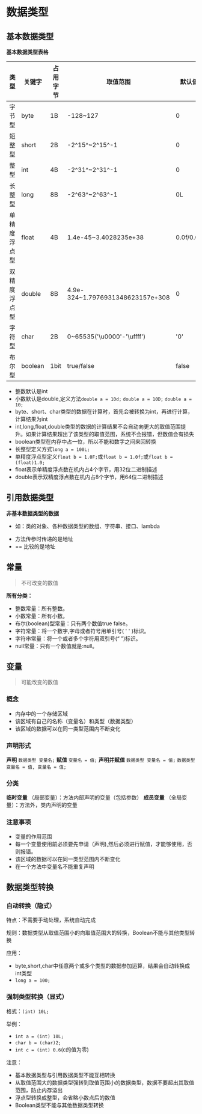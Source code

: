 # 数据类型

## 基本数据类型

**基本数据类型表格**

| 类型     | 关键字     | 占用字节 | 取值范围                             | 默认值       |
|--------|---------|------|----------------------------------|-----------|
| 字节型    | byte    | 1B   | -128~127                         | 0         |
| 短整型    | short   | 2B   | -2^15^~2^15^-1                   | 0         |
| 整型     | int     | 4B   | -2^31^~2^31^-1                   | 0         |
| 长整型    | long    | 8B   | -2^63^~2^63^-1                   | 0L        |
| 单精度浮点型 | float   | 4B   | 1.4e-45~3.4028235e+38            | 0.0f/0.0F |
| 双精度浮点型 | double  | 8B   | 4.9e-324~1.7976931348623157e+308 | 0         |
| 字符型    | char    | 2B   | 0~65535('\u0000'-'\uffff')       | '0'       |
| 布尔型    | boolean | 1bit | true/false                       | false     |

- 整数默认是int  
- 小数默认是double,定义方法`double a = 10d;`  `double a = 10D;` `double a = 10;`  
- byte、short、char类型的数据在计算时，首先会被转换为int，再进行计算，计算结果为int  
- int,long,float,double类型的数据的计算结果不会自动向更大的取值范围提升。如果计算结果超出了该类型的取值范围，系统不会报错，但数值会有损失  
- boolean类型在内存中占一位，所以不能和数字之间来回转换  
- 长整型定义方式`long a = 100L;`  
- 单精度浮点型定义`float b = 1.0F;`或`float b = 1.0f;`或`float b = (float)1.0;`  
- float表示单精度浮点数在机内占4个字节，用32位二进制描述  
- double表示双精度浮点数在机内占8个字节，用64位二进制描述     

## 引用数据类型

**非基本数据类型的数据**

* 如：类的对象、各种数据类型的数组、字符串、接口、lambda

- 方法传参时传递的是地址
- == 比较的是地址

## 常量

> 不可改变的数值

**所有分类：**
- 整数常量：所有整数。
- 小数常量：所有小数。
- 布尔(boolean)型常量：只有两个数值true false。
- 字符常量：将一个数字,字母或者符号用单引号( ' ' )标识。
- 字符串常量：将一个或者多个字符用双引号(“ ”)标识。
- null常量：只有一个数值就是:null。

## 变量

> 可能改变的数值

### 概念

- 内存中的一个存储区域
- 该区域有自己的名称（变量名）和类型（数据类型）
- 该区域的数据可以在同一类型范围内不断变化

### 声明形式

**声明**
`数据类型 变量名;`
**赋值**
`变量名 = 值;`
**声明并赋值**
`数据类型 变量名 = 值;`
`数据类型 变量名 = 值, 变量名 = 值;`

### 分类

**临时变量** （局部变量）：方法内部声明的变量（包括参数）
**成员变量** （全局变量）：方法外，类内声明的变量

### 注意事项

- 变量的作用范围
- 每一个变量使用前必须要先申请（声明),然后必须进行赋值，才能够使用，否则报错。
- 该区域的数据可以在同一类型范围内不断变化
- 在一个方法中变量名不能重复声明

## 数据类型转换

### 自动转换（隐式）

特点：不需要手动处理，系统自动完成

规则：数据类型从取值范围小的向取值范围大的转换，Boolean不能与其他类型转换

应用：

* byte,short,char中任意两个或多个类型的数据参加运算，结果会自动转换成int类型
* `long a = 100;`

### 强制类型转换（显式）

格式：`(int) 10L;`

举例：

* `int a = (int) 10L;`
* `char b = (char)2;`
* `int c = (int) 0.6`(c的值为零)

注意：

* 基本数据类型与引用数据类型不能互相转换
* 从取值范围大的数据类型强转到取值范围小的数据类型，数据不要超出其取值范围，防止内存溢出
* 浮点型转换成整型，会省略小数点后的数值
* Boolean类型不能与其他数据类型转换

